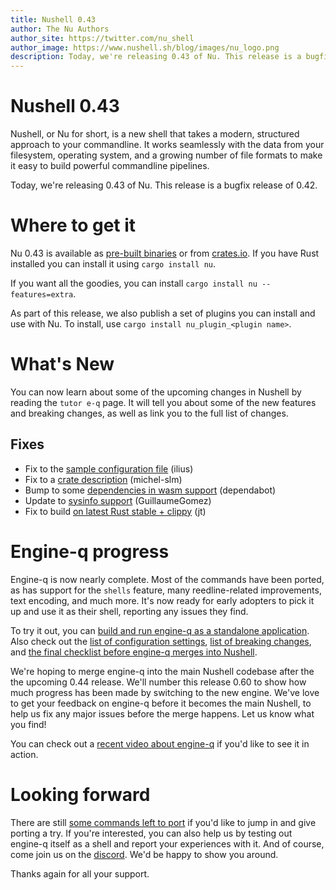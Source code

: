 ```yaml
---
title: Nushell 0.43
author: The Nu Authors
author_site: https://twitter.com/nu_shell
author_image: https://www.nushell.sh/blog/images/nu_logo.png
description: Today, we're releasing 0.43 of Nu. This release is a bugfix release of 0.42.
---
```


# Nushell 0.43

Nushell, or Nu for short, is a new shell that takes a modern, structured approach to your commandline. It works seamlessly with the data from your filesystem, operating system, and a growing number of file formats to make it easy to build powerful commandline pipelines.

Today, we're releasing 0.43 of Nu. This release is a bugfix release of 0.42.

<!-- more -->

# Where to get it

Nu 0.43 is available as [pre-built binaries](https://github.com/nushell/nushell/releases/tag/0.43.0) or from [crates.io](https://crates.io/crates/nu). If you have Rust installed you can install it using `cargo install nu`.

If you want all the goodies, you can install `cargo install nu --features=extra`.

As part of this release, we also publish a set of plugins you can install and use with Nu. To install, use `cargo install nu_plugin_<plugin name>`.

# What's New

You can now learn about some of the upcoming changes in Nushell by reading the `tutor e-q` page. It will tell you about some of the new features and breaking changes, as well as link you to the full list of changes.

## Fixes

- Fix to the [sample configuration file](https://github.com/nushell/nushell/pull/4241) (ilius)
- Fix to a [crate description](https://github.com/nushell/nushell/pull/4247) (michel-slm)
- Bump to some [dependencies in wasm support](https://github.com/nushell/nushell/pull/4258) (dependabot)
- Update to [sysinfo support](https://github.com/nushell/nushell/pull/4261) (GuillaumeGomez)
- Fix to build [on latest Rust stable + clippy](https://github.com/nushell/nushell/pull/4262) (jt)

# Engine-q progress

Engine-q is now nearly complete. Most of the commands have been ported, as has support for the `shells` feature, many reedline-related improvements, text encoding, and much more. It's now ready for early adopters to pick it up and use it as their shell, reporting any issues they find.

To try it out, you can [build and run engine-q as a standalone application](https://github.com/nushell/engine-q). Also check out the [list of configuration settings](https://github.com/nushell/engine-q/issues/459), [list of breaking changes](https://github.com/nushell/engine-q/issues/522), and [the final checklist before engine-q merges into Nushell](https://github.com/nushell/engine-q/issues/735).

We're hoping to merge engine-q into the main Nushell codebase after the the upcoming 0.44 release. We'll number this release 0.60 to show how much progress has been made by switching to the new engine. We've love to get your feedback on engine-q before it becomes the main Nushell, to help us fix any major issues before the merge happens. Let us know what you find!

You can check out a [recent video about engine-q](https://www.youtube.com/watch?v=c18l_HPsOxs) if you'd like to see it in action.

# Looking forward

There are still [some commands left to port](https://github.com/nushell/engine-q/issues/242) if you'd like to jump in and give porting a try. If you're interested, you can also help us by testing out engine-q itself as a shell and report your experiences with it. And of course, come join us on the [discord](https://discord.gg/NtAbbGn). We'd be happy to show you around.

Thanks again for all your support.
